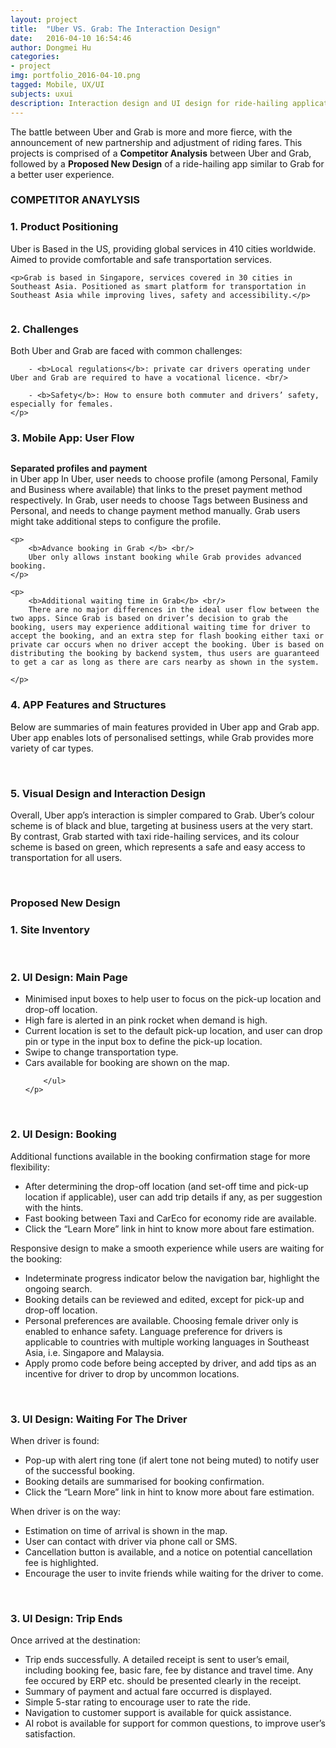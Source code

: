 ```yaml
---
layout: project
title:  "Uber VS. Grab: The Interaction Design"
date:   2016-04-10 16:54:46
author: Dongmei Hu
categories:
- project
img: portfolio_2016-04-10.png
tagged: Mobile, UX/UI
subjects: uxui
description: Interaction design and UI design for ride-hailing application on mobile platform
---
```


The battle between Uber and Grab is more and more fierce, with the announcement of new partnership and adjustment of riding fares. This projects is comprised of a <b>Competitor Analysis</b> between Uber and Grab, followed by a <b>Proposed New Design</b> of a ride-hailing app similar to Grab for a better user experience. 

<div class = "heading-block">
	<h3> COMPETITOR ANAYLYSIS</h3>
</div>

<h3> 1. Product Positioning </h3>

<div class="topmargin-sm bottommargin">
	<p>Uber is Based in the US, providing global services in 410 cities worldwide. Aimed to provide comfortable and safe transportation services. </p>

	<p>Grab is based in Singapore, services covered in 30 cities in Southeast Asia. Positioned as smart platform for transportation in Southeast Asia while improving lives, safety and accessibility.</p>
</div>

<img class="center-img topmargin bottommargin-lg" src="{{ site.baseurl }}/assets/img/project/2016-04-10/app-products.png" alt="" title="">

<h3> 2. Challenges </h3>

<div class="topmargin-sm bottommargin">
	<p>
		Both Uber and Grab are faced with common challenges: <br/>

		- <b>Local regulations</b>: private car drivers operating under Uber and Grab are required to have a vocational licence. <br/>

		- <b>Safety</b>: How to ensure both commuter and drivers’ safety, especially for females. 
	</p>
</div>

<h3> 3. Mobile App: User Flow </h3>

<img class="center-img topmargin bottommargin-lg" src="{{ site.baseurl }}/assets/img/project/2016-04-10/user-flow.jpg" alt="" title="">

<div class="topmargin-sm bottommargin">
	<p>
		<b>Separated profiles and payment</b> <br/>
		in Uber app In Uber, user needs to choose profile (among Personal, Family and Business where available) that links to the preset payment method respectively. In Grab, user needs to choose Tags between Business and Personal, and needs to change payment method manually.  Grab users might take additional steps to configure the profile.
	</p>

	<p>
		<b>Advance booking in Grab </b> <br/>
		Uber only allows instant booking while Grab provides advanced booking.
	</p>

	<p>
		<b>Additional waiting time in Grab</b> <br/>
		There are no major differences in the ideal user flow between the two apps. Since Grab is based on driver’s decision to grab the booking, users may experience additional waiting time for driver to accept the booking, and an extra step for flash booking either taxi or private car occurs when no driver accept the booking. Uber is based on distributing the booking by backend system, thus users are guaranteed to get a car as long as there are cars nearby as shown in the system.

	</p>
</div>

<h3> 4. APP Features and Structures</h3>

<div class="topmargin-sm bottommargin">
	<p>
		Below are summaries of main features provided in Uber app and Grab app. Uber app enables lots of personalised settings, while Grab provides more variety of car types.
	</p>
</div>


<img class="center-img topmargin bottommargin-lg" src="{{ site.baseurl }}/assets/img/project/2016-04-10/feature-uber.jpg" alt="" title="">

<img class="center-img topmargin bottommargin-lg" src="{{ site.baseurl }}/assets/img/project/2016-04-10/feature-grab.jpg" alt="" title="">

<h3> 5. Visual Design and Interaction Design</h3>

<div class="topmargin-sm bottommargin">
	<p>
		Overall, Uber app’s interaction is simpler compared to Grab. Uber’s colour scheme is of black and blue, targeting at business users at the very start. By contrast, Grab started with taxi ride-hailing services, and its colour scheme is based on green, which represents a safe and easy access to transportation for all users. 
	</p>
</div>

<img class="center-img topmargin bottommargin-lg" src="{{ site.baseurl }}/assets/img/project/2016-04-10/ui-uber.jpg" alt="" title="">

<img class="center-img topmargin bottommargin-lg" src="{{ site.baseurl }}/assets/img/project/2016-04-10/ui-grab.jpg" alt="" title="">

<div class = "heading-block">
	<h3> Proposed New Design</h3>
</div>


<h3> 1. Site Inventory</h3>

<div class="row bottommargin">
	<div class="img_row">
		<img class="col-xs-12 col-sm-6 col-md-6" src="{{ site.baseurl }}/assets/img/project/2016-04-10/inventory-color.jpg" alt="" title=""/>
		<img class="col-xs-12 col-sm-6 col-md-6" src="{{ site.baseurl }}/assets/img/project/2016-04-10/inventory-font.jpg" alt="" title=""/>
	</div>
</div>

<h3> 2. UI Design: Main Page</h3>

<div class="topmargin-sm bottommargin">
	<p>
		<ul class="a">
			<li>Minimised input boxes to help user to focus on the pick-up location and drop-off location.</li>
			<li>High fare is alerted in an pink rocket when demand is high.</li>
			<li>Current location is set to the default pick-up location, and user can drop pin or type in the input box to define the pick-up location.</li>
			<li>Swipe to change transportation type.</li>
			<li>Cars available for booking are shown on the map.</li>

		</ul>
	</p>
</div>

<div class="row topmargin bottommargin">
	<div class="img_row">
		<img class="col-xs-12 col-sm-4 col-md-4" src="{{ site.baseurl }}/assets/img/project/2016-04-10/main-page.jpg" alt="" title=""/>
		<img class="col-xs-12 col-sm-4 col-md-4" src="{{ site.baseurl }}/assets/img/project/2016-04-10/main-page-surge.jpg" alt="" title=""/>
		<img class="col-xs-12 col-sm-4 col-md-4" src="{{ site.baseurl }}/assets/img/project/2016-04-10/menu.jpg" alt="" title=""/>
	</div>
</div>


<h3> 2. UI Design: Booking</h3>

<div class="topmargin-sm bottommargin">
	<p> Additional functions available in the booking confirmation stage for more flexibility:
		<ul class="a">
			<li>After determining the drop-off location (and set-off time and pick-up location if applicable), user can add trip details if any, as per suggestion with the hints.</li>
			<li>Fast booking between Taxi and CarEco for economy ride are available.</li>
			<li>Click the “Learn More” link in hint to know more about fare estimation. </li>
		</ul>
	</p>
</div>


<div class="topmargin-sm">
	<p> Responsive design to make a smooth experience while users are waiting for the booking:
		<ul class="a">
			<li>Indeterminate progress indicator below the navigation bar, highlight the ongoing search. </li>
			<li>Booking details can be reviewed and edited, except for pick-up and drop-off location.</li>
			<li>Personal preferences are available. Choosing female driver only is enabled to enhance safety. Language preference for drivers is applicable to countries with multiple working languages in Southeast Asia,  i.e. Singapore and Malaysia.</li>
			<li>Apply promo code before being accepted by driver, and add tips as an incentive for driver to drop by uncommon locations.</li>
		</ul>
	</p>
</div>


<div class="row topmargin bottommargin">
	<div class="img_row">
		<img class="col-xs-12 col-sm-4 col-md-4" src="{{ site.baseurl }}/assets/img/project/2016-04-10/booking-1.jpg" alt="" title=""/>
		<img class="col-xs-12 col-sm-4 col-md-4" src="{{ site.baseurl }}/assets/img/project/2016-04-10/booking-2.jpg" alt="" title=""/>
		<img class="col-xs-12 col-sm-4 col-md-4" src="{{ site.baseurl }}/assets/img/project/2016-04-10/booking-3.jpg" alt="" title=""/>
	</div>
</div>

<h3> 3. UI Design: Waiting For The Driver</h3>

<div class="topmargin-sm">
	<p> When driver is found:
		<ul class="a">
			<li>Pop-up with alert ring tone (if alert tone not being muted) to notify user of the successful booking. </li>
			<li>Booking details are summarised for booking confirmation.</li>
			<li>Click the “Learn More” link in hint to know more about fare estimation. </li>
		</ul>
	</p>
</div>

<div class="topmargin-sm">
	<p> When driver is on the way:
		<ul class="a">
			<li>Estimation on time of arrival is shown in the map. </li>
			<li>User can contact with driver via phone call or SMS. </li>
			<li>Cancellation button is available, and a notice on potential cancellation fee is highlighted. </li>
			<li>Encourage the user to invite friends while waiting for the driver to come.</li>
		</ul>
	</p>
</div>

<div class="row topmargin bottommargin">
	<div class="img_row">
		<img class="col-xs-12 col-sm-4 col-md-4" src="{{ site.baseurl }}/assets/img/project/2016-04-10/waiting-1.jpg" alt="" title=""/>
		<img class="col-xs-12 col-sm-4 col-md-4" src="{{ site.baseurl }}/assets/img/project/2016-04-10/waiting-2.jpg" alt="" title=""/>
		<img class="col-xs-12 col-sm-4 col-md-4" src="{{ site.baseurl }}/assets/img/project/2016-04-10/waiting-3.jpg" alt="" title=""/>
	</div>
</div>

<h3> 3. UI Design: Trip Ends</h3>

<div class="topmargin-sm">
	<p> Once arrived at the destination:
		<ul class="a">
			<li>Trip ends successfully. A detailed receipt is sent to user’s email, including booking fee, basic fare, fee by distance and travel time. Any fee occured by ERP etc. should be presented clearly in the receipt.</li>
			<li>Summary of payment and actual fare occurred is displayed.</li>
			<li>Simple 5-star rating to encourage user to rate the ride.</li>
			<li>Navigation to customer support is available for quick assistance.</li>
			<li>AI robot is available for support for common questions, to improve user’s satisfaction.</li>
		</ul>
	</p>
</div>



<div class="row topmargin bottommargin">
	<div class="img_row bottommargin">
		<img class="col-xs-12 col-sm-4 col-md-4  col-sm-offset-4 col-md-offset-4" src="{{ site.baseurl }}/assets/img/project/2016-04-10/end.jpg" alt="" title=""/>
	</div>
</div>